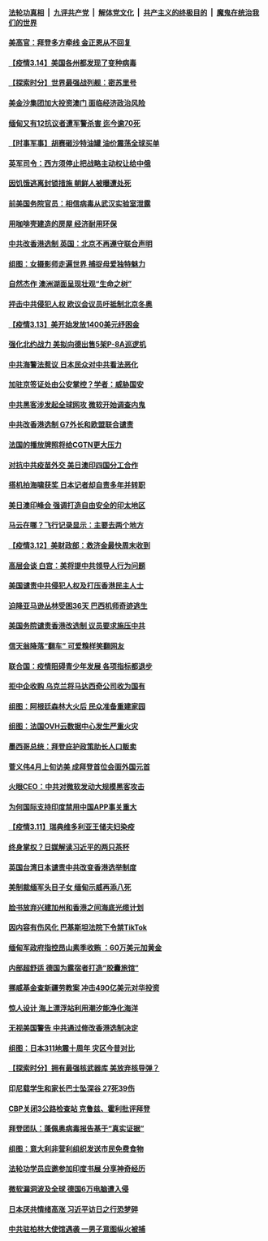 

####  [法轮功真相](../../../../basic/blob/master/README.md?t=03142330) &nbsp;|&nbsp; [九评共产党](../../../../9ping.md/blob/master/README.md?t=03142330) &nbsp;|&nbsp; [解体党文化](../../../../jtdwh.md/blob/master/README.md?t=03142330)  &nbsp;|&nbsp; [共产主义的终极目的](../../../../gczydzjmd.md/blob/master/README.md?t=03142330) &nbsp;|&nbsp; [魔鬼在统治我们的世界](../../../../mgztzwmdsj.md/blob/master/README.md?t=03142330) 

#### [美高官：拜登多方牵线 金正恩从不回复](../pages/nsc418/n12810602.md?t=03142330) 

#### [【疫情3.14】美国各州都发现了变种病毒](../pages/nsc418/n12810268.md?t=03142330) 

#### [【探索时分】世界最强战列舰：密苏里号](../pages/nsc418/n12809751.md?t=03142330) 

#### [美金沙集团加大投资澳门 面临经济政治风险](../pages/nsc418/n12809970.md?t=03142330) 

#### [缅甸又有12抗议者遭军警杀害 迄今逾70死](../pages/nsc418/n12808283.md?t=03142330) 

#### [【时事军事】胡赛砸沙特油罐 油价震荡全球买单](../pages/nsc418/n12807796.md?t=03142330) 

#### [英军司令：西方须停止把战略主动权让给中俄](../pages/nsc418/n12809735.md?t=03142330) 

#### [因饥饿逃离封锁措施 朝鲜人被曝遭处死](../pages/nsc418/n12809568.md?t=03142330) 

#### [前美国务院官员：相信病毒从武汉实验室泄露](../pages/nsc418/n12809527.md?t=03142330) 

#### [用咖啡壳建造的房屋 经济耐用环保](../pages/nsc418/n12809177.md?t=03142330) 

#### [中共改香港选制 英国：北京不再遵守联合声明](../pages/nsc418/n12809295.md?t=03142330) 

#### [组图：女摄影师走遍世界 捕捉母爱独特魅力](../pages/nsc418/n12808843.md?t=03142330) 

#### [自然杰作 澳洲湖面呈现壮观“生命之树”](../pages/nsc418/n12808476.md?t=03142330) 

#### [抨击中共侵犯人权 欧议会议员吁抵制北京冬奥](../pages/nsc418/n12809185.md?t=03142330) 

#### [【疫情3.13】美开始发放1400美元纾困金](../pages/nsc418/n12808991.md?t=03142330) 

#### [强化北约战力 美拟向德出售5架P-8A巡逻机](../pages/nsc418/n12808822.md?t=03142330) 

#### [中共海警法惹议 日本民众对中共看法恶化](../pages/nsc418/n12808559.md?t=03142330) 

#### [加驻京签证处由公安掌控？学者：威胁国安](../pages/nsc418/n12808433.md?t=03142330) 

#### [中共黑客涉发起全球网攻 微软开始调查内鬼](../pages/nsc418/n12808189.md?t=03142330) 

#### [中共改香港选制 G7外长和欧盟联合谴责](../pages/nsc418/n12808152.md?t=03142330) 

#### [法国的播放牌照将给CGTN更大压力](../pages/nsc418/n12807266.md?t=03142330) 

#### [对抗中共疫苗外交 美日澳印四国分工合作](../pages/nsc418/n12808041.md?t=03142330) 

#### [搭机拍海啸获奖 日本记者却自责多年并转职](../pages/nsc418/n12806788.md?t=03142330) 

#### [美日澳印峰会 强调打造自由安全的印太地区](../pages/nsc418/n12807859.md?t=03142330) 

#### [马云在哪？飞行记录显示：主要去两个地方](../pages/nsc418/n12807834.md?t=03142330) 

#### [【疫情3.12】美财政部：救济金最快周末收到](../pages/nsc418/n12806805.md?t=03142330) 

#### [高层会谈 白宫：美将提中共领导人行为问题](../pages/nsc418/n12807687.md?t=03142330) 

#### [美国谴责中共侵犯人权及打压香港民主人士](../pages/nsc418/n12807641.md?t=03142330) 

#### [迫降亚马逊丛林受困36天 巴西机师奇迹逃生](../pages/nsc418/n12806182.md?t=03142330) 

#### [美国务院谴责香港改选制 议员要求施压中共](../pages/nsc418/n12807407.md?t=03142330) 

#### [信天翁降落“翻车” 可爱糗样笑翻网友](../pages/nsc418/n12805921.md?t=03142330) 

#### [联合国：疫情阻碍青少年发展 各项指标都退步](../pages/nsc418/n12807358.md?t=03142330) 

#### [拒中企收购 乌克兰将马达西奇公司收为国有](../pages/nsc418/n12807248.md?t=03142330) 

#### [组图：阿根廷森林大火后 民众准备重建家园](../pages/nsc418/n12806867.md?t=03142330) 

#### [组图：法国OVH云数据中心发生严重火灾](../pages/nsc418/n12804237.md?t=03142330) 

#### [墨西哥总统：拜登庇护政策助长人口贩卖](../pages/nsc418/n12806132.md?t=03142330) 

#### [菅义伟4月上旬访美 成拜登首位会面外国元首](../pages/nsc418/n12806082.md?t=03142330) 

#### [火眼CEO：中共对微软发动大规模黑客攻击](../pages/nsc418/n12805555.md?t=03142330) 

#### [为何国际支持印度禁用中国APP事关重大](../pages/nsc418/n12796101.md?t=03142330) 

#### [【疫情3.11】瑞典维多利亚王储夫妇染疫](../pages/nsc418/n12804215.md?t=03142330) 

#### [终身掌权？日媒解读习近平的两只茶杯](../pages/nsc418/n12805064.md?t=03142330) 

#### [英国台湾日本谴责中共改变香港选举制度](../pages/nsc418/n12805204.md?t=03142330) 

#### [美制裁缅军头目子女 缅甸示威再添八死](../pages/nsc418/n12804581.md?t=03142330) 

#### [脸书放弃兴建加州和香港之间海底光缆计划](../pages/nsc418/n12804775.md?t=03142330) 

#### [因内容有伤风化 巴基斯坦法院下令禁TikTok](../pages/nsc418/n12804894.md?t=03142330) 

#### [缅甸军政府指控昂山素季收贿 ：60万美元加黄金](../pages/nsc418/n12804538.md?t=03142330) 

#### [内部超舒适 德国为露宿者打造“胶囊旅馆”](../pages/nsc418/n12803989.md?t=03142330) 

#### [挪威基金查新疆劳教案 冲击490亿美元对华投资](../pages/nsc418/n12804448.md?t=03142330) 

#### [惊人设计 海上漂浮站利用潮汐能净化海洋](../pages/nsc418/n12803345.md?t=03142330) 

#### [无视美国警告 中共通过修改香港选制决定](../pages/nsc418/n12804284.md?t=03142330) 

#### [组图：日本311地震十周年 灾区今昔对比](../pages/nsc418/n12804343.md?t=03142330) 

#### [【探索时分】拥有最强核武器库 美放弃核导弹？](../pages/nsc418/n12803195.md?t=03142330) 

#### [印尼载学生和家长巴士坠深谷 27死39伤](../pages/nsc418/n12804142.md?t=03142330) 

#### [CBP关闭3公路检查站 克鲁兹、霍利批评拜登](../pages/nsc418/n12803885.md?t=03142330) 

#### [拜登团队：蓬佩奥病毒报告基于“真实证据”](../pages/nsc418/n12803557.md?t=03142330) 

#### [组图：意大利非营利组织发送市民免费食物](../pages/nsc418/n12801768.md?t=03142330) 

#### [法轮功学员应邀参加印度书展 分享神奇经历](../pages/nsc418/n12802626.md?t=03142330) 

#### [微软漏洞波及全球 德国6万电脑遭入侵](../pages/nsc418/n12802762.md?t=03142330) 

#### [日本厌共情绪高涨 习近平访日之行恐梦碎](../pages/nsc418/n12802889.md?t=03142330) 

#### [中共驻柏林大使馆遇袭 一男子意图纵火被捕](../pages/nsc418/n12802816.md?t=03142330) 

